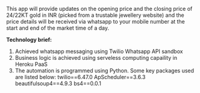 This app will provide updates on the opening price and the closing price of 24/22KT gold in INR (picked from a trustable jewellery website) and the price details will be received via whatsapp to your mobile number at the start and end of the market time of a day. 

**Technology brief:**
1. Achieved whatsapp messaging using Twilio Whatsapp API sandbox
2. Business logic is achieved using serveless computing capaility in Heroku PaaS
3. The automation is programmed using Python. Some key packages used are listed below: 
     twilio==6.47.0
     ApScheduler==3.6.3
     beautifulsoup4==4.9.3
     bs4==0.0.1
